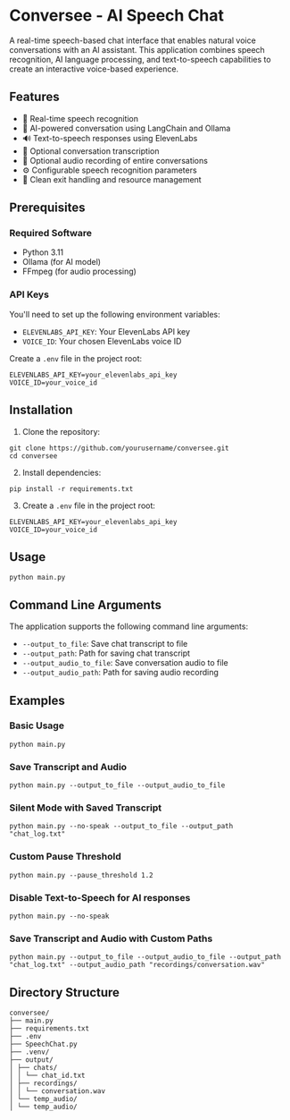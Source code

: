 # Conversee - AI Speech Chat

A real-time speech-based chat interface that enables natural voice conversations with an AI assistant. This application combines speech recognition, AI language processing, and text-to-speech capabilities to create an interactive voice-based experience.

## Features

- 🎤 Real-time speech recognition
- 🤖 AI-powered conversation using LangChain and Ollama
- 🔊 Text-to-speech responses using ElevenLabs
- 📝 Optional conversation transcription
- 🎵 Optional audio recording of entire conversations
- ⚙️ Configurable speech recognition parameters
- 🎯 Clean exit handling and resource management

## Prerequisites

### Required Software
- Python 3.11
- Ollama (for AI model)
- FFmpeg (for audio processing)

### API Keys
You'll need to set up the following environment variables:
- `ELEVENLABS_API_KEY`: Your ElevenLabs API key
- `VOICE_ID`: Your chosen ElevenLabs voice ID

Create a `.env` file in the project root:
```
ELEVENLABS_API_KEY=your_elevenlabs_api_key
VOICE_ID=your_voice_id
```

## Installation

1. Clone the repository:

```
git clone https://github.com/yourusername/conversee.git
cd conversee
```

2. Install dependencies:

```
pip install -r requirements.txt
```

3. Create a `.env` file in the project root:

```
ELEVENLABS_API_KEY=your_elevenlabs_api_key
VOICE_ID=your_voice_id
```

## Usage

```
python main.py
```

## Command Line Arguments

The application supports the following command line arguments:

- `--output_to_file`: Save chat transcript to file
- `--output_path`: Path for saving chat transcript
- `--output_audio_to_file`: Save conversation audio to file
- `--output_audio_path`: Path for saving audio recording


## Examples

### Basic Usage

```
python main.py
```

### Save Transcript and Audio

```
python main.py --output_to_file --output_audio_to_file
```

### Silent Mode with Saved Transcript

```
python main.py --no-speak --output_to_file --output_path "chat_log.txt"
```

### Custom Pause Threshold

```
python main.py --pause_threshold 1.2
```

### Disable Text-to-Speech for AI responses

```
python main.py --no-speak
```

### Save Transcript and Audio with Custom Paths

```
python main.py --output_to_file --output_audio_to_file --output_path "chat_log.txt" --output_audio_path "recordings/conversation.wav"
```

## Directory Structure

```
conversee/
├── main.py
├── requirements.txt
├── .env
├── SpeechChat.py
├── .venv/
├── output/
│ ├── chats/
│ │ └── chat_id.txt
│ ├── recordings/
│ │ └── conversation.wav
│ └── temp_audio/
│ └── temp_audio/
```